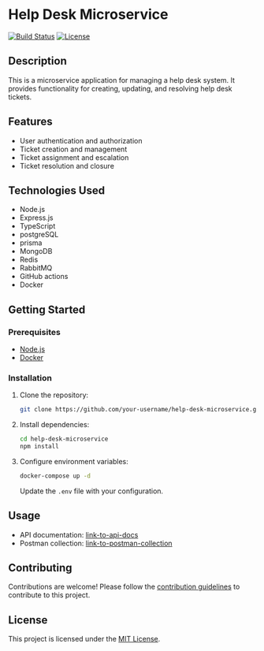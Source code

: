 # Help Desk Microservice

[![Build Status](https://img.shields.io/travis/your-username/help-desk-microservice/master.svg?style=flat-square)](https://github.com/dev-Anamul/help-desk/actions)
[![License](https://img.shields.io/github/license/your-username/help-desk-microservice.svg?style=flat-square)](https://github.com/your-username/help-desk-microservice/blob/master/LICENSE)

## Description

This is a microservice application for managing a help desk system. It provides functionality for creating, updating, and resolving help desk tickets.

## Features

- User authentication and authorization
- Ticket creation and management
- Ticket assignment and escalation
- Ticket resolution and closure

## Technologies Used

- Node.js
- Express.js
- TypeScript
- postgreSQL
- prisma
- MongoDB
- Redis
- RabbitMQ
- GitHub actions
- Docker

## Getting Started

### Prerequisites

- [Node.js](https://nodejs.org/en/download/)
- [Docker](https://www.docker.com/get-started)

### Installation

1. Clone the repository:

   ```bash
   git clone https://github.com/your-username/help-desk-microservice.git
   ```

2. Install dependencies:

   ```bash
   cd help-desk-microservice
   npm install
   ```

3. Configure environment variables:

   ```bash
   docker-compose up -d
   ```

   Update the `.env` file with your configuration.

## Usage

- API documentation: [link-to-api-docs](https://localhost:5065/api-docs)
- Postman collection: [link-to-postman-collection](https://your-postman-collection-url.com)

## Contributing

Contributions are welcome! Please follow the [contribution guidelines](CONTRIBUTING.md) to contribute to this project.

## License

This project is licensed under the [MIT License](LICENSE).
